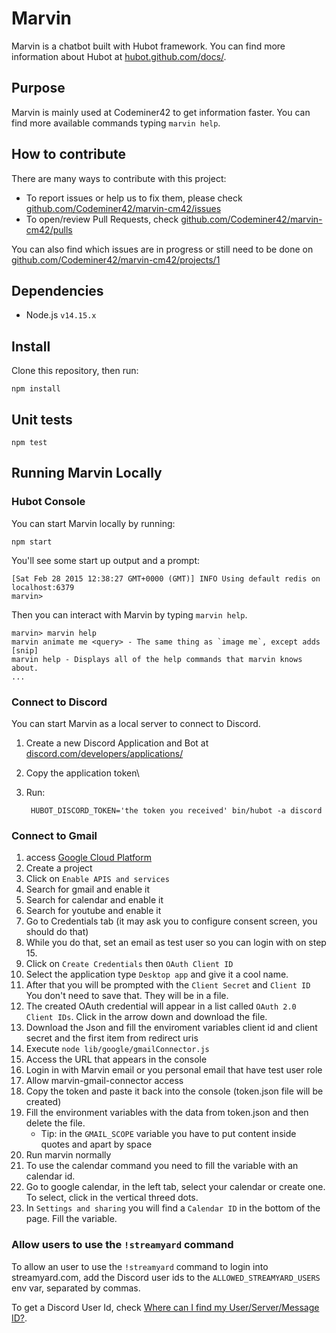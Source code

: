 # Marvin

Marvin is a chatbot built with Hubot framework.
You can find more information about Hubot at [hubot.github.com/docs/](https://hubot.github.com/docs/).

## Purpose

Marvin is mainly used at Codeminer42 to get information faster.
You can find more available commands typing `marvin help`.

## How to contribute

There are many ways to contribute with this project:
- To report issues or help us to fix them, please check [github.com/Codeminer42/marvin-cm42/issues](https://github.com/Codeminer42/marvin-cm42/issues)
- To open/review Pull Requests, check [github.com/Codeminer42/marvin-cm42/pulls](https://github.com/Codeminer42/marvin-cm42/pulls)

You can also find which issues are in progress or still need to be done on [github.com/Codeminer42/marvin-cm42/projects/1](https://github.com/Codeminer42/marvin-cm42/projects/1)

## Dependencies

- Node.js `v14.15.x`

## Install

Clone this repository, then run:

    npm install

## Unit tests

    npm test

## Running Marvin Locally

### Hubot Console

You can start Marvin locally by running:

    npm start

You'll see some start up output and a prompt:

    [Sat Feb 28 2015 12:38:27 GMT+0000 (GMT)] INFO Using default redis on localhost:6379
    marvin>

Then you can interact with Marvin by typing `marvin help`.

    marvin> marvin help
    marvin animate me <query> - The same thing as `image me`, except adds [snip]
    marvin help - Displays all of the help commands that marvin knows about.
    ...

### Connect to Discord

You can start Marvin as a local server to connect to Discord.

1. Create a new Discord Application and Bot at [discord.com/developers/applications/](https://discord.com/developers/applications/)
2. Copy the application token\
3. Run:

        HUBOT_DISCORD_TOKEN='the token you received' bin/hubot -a discord

### Connect to Gmail

1. access [Google Cloud Platform](https://console.developers.google.com)
2. Create a project
3. Click on `Enable APIS and services`
4. Search for gmail and enable it
5. Search for calendar and enable it
6. Search for youtube and enable it
7. Go to Credentials tab (it may ask you to configure consent screen, you should do that)
8. While you do that, set an email as test user so you can login with on step 15.
9. Click on `Create Credentials` then `OAuth Client ID`
10. Select the application type `Desktop app` and give it a cool name.
11. After that you will be prompted with the `Client Secret` and `Client ID` You don't need to save that. They will be in a file.
12. The created OAuth credential will appear in a list called `OAuth 2.0 Client IDs`. Click in the arrow down and download the file.
13. Download the Json and fill the enviroment variables client id and client secret and the first item from redirect uris
14. Execute `node lib/google/gmailConnector.js`
15. Access the URL that appears in the console
16. Login in with Marvin email or you personal email that have test user role
17. Allow marvin-gmail-connector access
18. Copy the token and paste it back into the console (token.json file will be created)
19. Fill the environment variables with the data from token.json and then delete the file.<br>
    + Tip: in the `GMAIL_SCOPE` variable you have to put content inside quotes and apart by space
20. Run marvin normally
21. To use the calendar command you need to fill the variable with an calendar id.
22. Go to google calendar, in the left tab, select your calendar or create one. To select, click in the vertical threed dots.
23. In `Settings and sharing` you will find a `Calendar ID` in the bottom of the page. Fill the variable.

### Allow users to use the `!streamyard` command

To allow an user to use the `!streamyard` command to login into streamyard.com,
add the Discord user ids to the `ALLOWED_STREAMYARD_USERS` env var, separated by commas.

To get a Discord User Id, check [Where can I find my User/Server/Message ID?](https://support.discord.com/hc/en-us/articles/206346498-Where-can-I-find-my-User-Server-Message-ID-).
